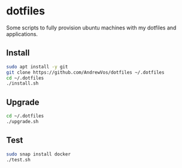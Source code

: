 # dotfiles

Some scripts to fully provision ubuntu machines with my dotfiles and applications.

## Install

```bash
sudo apt install -y git
git clone https://github.com/AndrewVos/dotfiles ~/.dotfiles
cd ~/.dotfiles
./install.sh
```

## Upgrade

```bash
cd ~/.dotfiles
./upgrade.sh
```

## Test

```bash
sudo snap install docker
./test.sh
```
